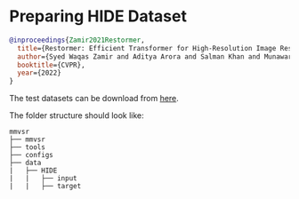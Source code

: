 # Preparing HIDE Dataset

<!-- [DATASET] -->

```bibtex
@inproceedings{Zamir2021Restormer,
  title={Restormer: Efficient Transformer for High-Resolution Image Restoration},
  author={Syed Waqas Zamir and Aditya Arora and Salman Khan and Munawar Hayat and Fahad Shahbaz Khan and Ming-Hsuan Yang},
  booktitle={CVPR},
  year={2022}
}
```

The test datasets can be download from [here](https://drive.google.com/file/d/1XRomKYJF1H92g1EuD06pCQe4o6HlwB7A/).

The folder structure should look like:

```text
mmvsr
├── mmvsr
├── tools
├── configs
├── data
|   ├── HIDE
|   |   ├── input
|   |   ├── target
```
